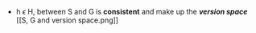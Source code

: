 

- h $\epsilon$ H, between S and G is **consistent** and make up the ***version space***
[[S, G and version space.png]]
